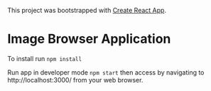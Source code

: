This project was bootstrapped with [Create React App](https://github.com/facebook/create-react-app).

# Image Browser Application

To install run ````npm install````

Run app in developer mode ````npm start```` then access by navigating to http://localhost:3000/ from your web browser.
